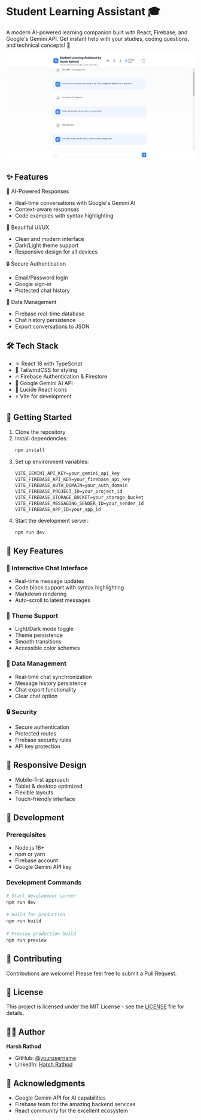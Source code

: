 # Student Learning Assistant 🎓

A modern AI-powered learning companion built with React, Firebase, and Google's Gemini API. Get instant help with your studies, coding questions, and technical concepts! 🚀

![Project Preview](./public/Preview.png)

## ✨ Features

🤖 AI-Powered Responses
- Real-time conversations with Google's Gemini AI
- Context-aware responses
- Code examples with syntax highlighting

🎨 Beautiful UI/UX
- Clean and modern interface
- Dark/Light theme support
- Responsive design for all devices

🔒 Secure Authentication
- Email/Password login
- Google sign-in
- Protected chat history

💾 Data Management
- Firebase real-time database
- Chat history persistence
- Export conversations to JSON

## 🛠️ Tech Stack

- ⚛️ React 18 with TypeScript
- 🎨 TailwindCSS for styling
- 🔥 Firebase Authentication & Firestore
- 🤖 Google Gemini AI API
- 🔷 Lucide React Icons
- ⚡ Vite for development

## 🚀 Getting Started

1. Clone the repository
2. Install dependencies:
   ```bash
   npm install
   ```
3. Set up environment variables:
   ```env
   VITE_GEMINI_API_KEY=your_gemini_api_key
   VITE_FIREBASE_API_KEY=your_firebase_api_key
   VITE_FIREBASE_AUTH_DOMAIN=your_auth_domain
   VITE_FIREBASE_PROJECT_ID=your_project_id
   VITE_FIREBASE_STORAGE_BUCKET=your_storage_bucket
   VITE_FIREBASE_MESSAGING_SENDER_ID=your_sender_id
   VITE_FIREBASE_APP_ID=your_app_id
   ```
4. Start the development server:
   ```bash
   npm run dev
   ```

## 🌟 Key Features

### 🤝 Interactive Chat Interface
- Real-time message updates
- Code block support with syntax highlighting
- Markdown rendering
- Auto-scroll to latest messages

### 🎨 Theme Support
- Light/Dark mode toggle
- Theme persistence
- Smooth transitions
- Accessible color schemes

### 💾 Data Management
- Real-time chat synchronization
- Message history persistence
- Chat export functionality
- Clear chat option

### 🔒 Security
- Secure authentication
- Protected routes
- Firebase security rules
- API key protection

## 📱 Responsive Design

- Mobile-first approach
- Tablet & desktop optimized
- Flexible layouts
- Touch-friendly interface

## 🔧 Development

### Prerequisites
- Node.js 16+
- npm or yarn
- Firebase account
- Google Gemini API key

### Development Commands
```bash
# Start development server
npm run dev

# Build for production
npm run build

# Preview production build
npm run preview
```

## 🤝 Contributing

Contributions are welcome! Please feel free to submit a Pull Request.

## 📄 License

This project is licensed under the MIT License - see the [LICENSE](LICENSE) file for details.

## 👨‍💻 Author

**Harsh Rathod**

- GitHub: [@yourusername](https://github.com/yourusername)
- LinkedIn: [Harsh Rathod](https://linkedin.com/in/yourusername)

## 🙏 Acknowledgments

- Google Gemini API for AI capabilities
- Firebase team for the amazing backend services
- React community for the excellent ecosystem
